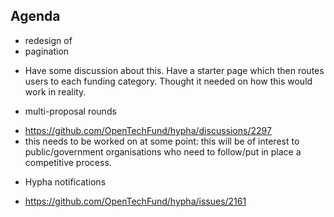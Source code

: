 ## Agenda
- redesign of 
- pagination
* Have some discussion about this. Have a starter page which then routes users to each funding category. Thought it needed on how this would work in reality.

- multi-proposal rounds
* https://github.com/OpenTechFund/hypha/discussions/2297
* this needs to be worked on at some point: this will be of interest to public/government organisations who need to follow/put in place a competitive process.

- Hypha notifications
* https://github.com/OpenTechFund/hypha/issues/2161
